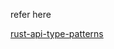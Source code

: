 
refer here 

[rust-api-type-patterns](https://willcrichton.net/rust-api-type-patterns/registries.html)